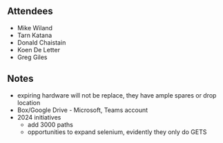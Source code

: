 ## Attendees
- Mike Wiland
- Tarn Katana
- Donald Chaistain
- Koen De Letter
- Greg Giles


## Notes
- expiring hardware will not be replace, they have ample spares or drop location
- Box/Google Drive - Microsoft, Teams account
- 2024 initiatives
    - add 3000 paths
    - opportunities to expand selenium, evidently they only do GETS

